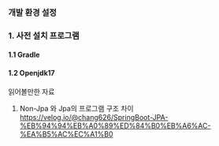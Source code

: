 ### 개발 환경 설정

### 1. 사전 설치 프로그램
#### 1.1 Gradle
#### 1.2 Openjdk17


읽어볼만한 자료
1. Non-Jpa 와 Jpa의 프로그램 구조 차이
   https://velog.io/@chang626/SpringBoot-JPA-%EB%94%94%EB%A0%89%ED%84%B0%EB%A6%AC-%EA%B5%AC%EC%A1%B0